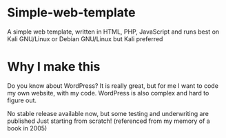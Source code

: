 # Simple-web-template
A simple web template, written in HTML, PHP, JavaScript and runs best on Kali GNU/Linux or Debian GNU/Linux but Kali preferred

# Why I make this
Do you know about WordPress? It is really great, but for me I want to code my own website, with my code. WordPress is also complex and hard to figure out.

No stable release available now, but some testing and underwriting are published
Just starting from scratch! (referenced from my memory of a book in 2005)
